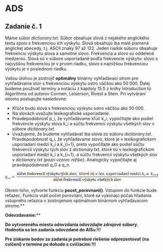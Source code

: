 # ADS

## Zadanie č. 1


Máme súbor *dictionary.txt*. Súbor obsahuje slová z nejakého anglického textu spolu s frekvenciou ich výskytu. Slová obsahujú iba malé písmená anglickej abecedy, t.j. ASCII znaky 97 až 122. Jeden riadok súboru  obsahuje  frekvenciu  výskytu  slova  a  samotné  slovo.  Frekvencia  a  slovo  sú  oddelené medzerou. Slová sú v súbore usporiadané podľa frekvencie výskytu: slovo s najvyššou frekvenciou je v prvom riadku, slovo s najnižšou frekvenciou výskytu je v poslednom riadku. 

Vašou úlohou je zostrojiť **optimálny** binárny vyhľadávací strom pre vyhľadávanie slov s frekvenciou výskytu ostro väčšou ako 50 000. Ďalej budeme používať termíny a notáciu z kapitoly 15.5 z knihy Introduction  to  Algorithms  od  autorov  Cormen,  Leiserson,  Rivest  a  Stein.  Pri  vytváraní  stromu postupujte nasledovne:  

- Kľúče budú slová s frekvenciou výskytu ostro väčšou ako 50 000. 
- Na slovách uvažujte lexikografické usporiadanie. 
- Pravdepodobnosť p\_i, že vyhľadávame kľúč k\_i, vypočítajte ako podiel frekvencie výskytu slova k\_i a súčtu frekvencií výskytu všetkých slov v súbore *dictionary.txt*.  
- Uvažujeme, že budeme vyhľadávať iba slová zo súboru *dictionary.txt*. Pravdepodobnosť q\_i, že  vyhľadávame  slovo,  ktoré  je  v  lexikografickom  usporiadaní  medzi  k\_i  a  k\_{i+1},  preto vypočítajte  ako  podiel  súčtu  frekvencií  výskytu  tých  slov  z  *dictionary.txt*,  ktoré  sú  v lexikografickom usporiadaní medzi k\_i a k\_{i+1}, a súčtu frekvencií výskytu všetkých slov  v *dictionary.txt (pozri vzorec nižšie)*. Analogicky vypočítajte aj pravdepodobnosti q\_0 a q\_n. 

![](img1.png)

Okrem toho, vytvorte funkciu **pocet\_porovnani()**. Vstupom do funkcie bude reťazec. Funkcia vráti počet porovnaní, ktoré sa vykonajú počas hľadania vstupného reťazca v zostrojenom optimálnom binárnom vyhľadávacom strome.**  

**Odovzdavanie:****  

**Do vytvoreného miesta odovzdania odovzdajte zdrojové súbory. Hodnotia sa len zadania odovzdané do AISu !!!**  

**Pre získanie bodov zo zadania je potrebné riešenie odprezentovať (na cvičení) v termíne po dohode  s cvičiacimi !!!**
